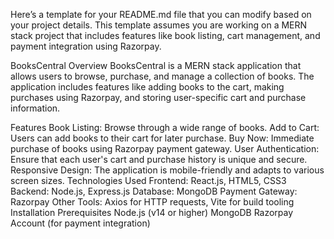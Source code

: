 
Here’s a template for your README.md file that you can modify based on your project details. This template assumes you are working on a MERN stack project that includes features like book listing, cart management, and payment integration using Razorpay.

BooksCentral
Overview
BooksCentral is a MERN stack application that allows users to browse, purchase, and manage a collection of books. The application includes features like adding books to the cart, making purchases using Razorpay, and storing user-specific cart and purchase information.

Features
Book Listing: Browse through a wide range of books.
Add to Cart: Users can add books to their cart for later purchase.
Buy Now: Immediate purchase of books using Razorpay payment gateway.
User Authentication: Ensure that each user's cart and purchase history is unique and secure.
Responsive Design: The application is mobile-friendly and adapts to various screen sizes.
Technologies Used
Frontend: React.js, HTML5, CSS3
Backend: Node.js, Express.js
Database: MongoDB
Payment Gateway: Razorpay
Other Tools: Axios for HTTP requests, Vite for build tooling
Installation
Prerequisites
Node.js (v14 or higher)
MongoDB
Razorpay Account (for payment integration)
